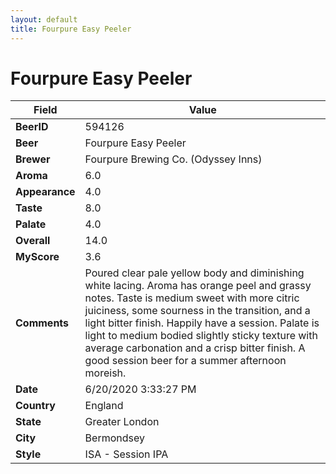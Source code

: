 ```yaml
---
layout: default
title: Fourpure Easy Peeler
---
```


# Fourpure Easy Peeler

| Field         | Value     |
|---------------|-----------|
| **BeerID** | 594126 |
| **Beer** | Fourpure Easy Peeler |
| **Brewer** | Fourpure Brewing Co. (Odyssey Inns) |
| **Aroma** | 6.0 |
| **Appearance** | 4.0 |
| **Taste** | 8.0 |
| **Palate** | 4.0 |
| **Overall** | 14.0 |
| **MyScore** | 3.6 |
| **Comments** | Poured clear pale yellow body and diminishing white lacing. Aroma has orange peel and grassy notes. Taste is medium sweet with more citric juiciness, some sourness in the transition, and a light bitter finish. Happily have a session. Palate is light to medium bodied slightly sticky texture with average carbonation and a crisp bitter finish. A good session beer for a summer afternoon moreish. |
| **Date** | 6/20/2020 3:33:27 PM |
| **Country** | England |
| **State** | Greater London |
| **City** | Bermondsey |
| **Style** | ISA - Session IPA |
